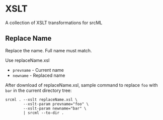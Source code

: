 # XSLT

A collection of XSLT transformations for srcML

## Replace Name

Replace the name. Full name must match.

Use replaceName.xsl

* `prevname` - Current name
* `newname` - Replaced name

After download of replaceName.xsl, sample command to replace `foo` with `bar` in the current directory tree:

```console
srcml . --xslt replaceName.xsl \
        --xslt-param prevname="foo" \
        --xslt-param newname="bar" \
        | srcml --to-dir .
```
